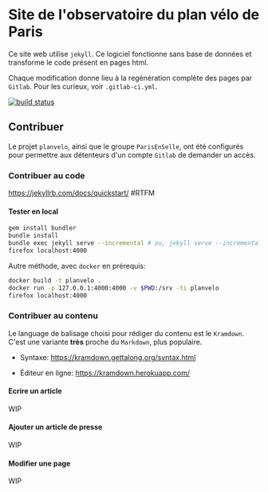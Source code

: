 # Site de l'observatoire du plan vélo de Paris

Ce site web utilise `jekyll`. Ce logiciel fonctionne sans base de données et transforme le code présent en pages html.

Chaque modification donne lieu à la regénération complète des pages par `Gitlab`. Pour les curieux, voir `.gitlab-ci.yml`.

[![build status](https://framagit.org/ParisEnSelle/planvelo/badges/master/build.svg)](https://framagit.org/ParisEnSelle/planvelo/commits/master)

## Contribuer

Le projet `planvelo`, ainsi que le groupe `ParisEnSelle`, ont été configurés pour permettre aux détenteurs d'un compte `Gitlab` de demander un accès.

### Contribuer au code

https://jekyllrb.com/docs/quickstart/ #RTFM

#### Tester en local

```bash
gem install bundler
bundle install
bundle exec jekyll serve --incremental # ou, jekyll serve --incremental
firefox localhost:4000
```

Autre méthode, avec `docker` en prérequis:
```bash
docker build -t planvelo .
docker run -p 127.0.0.1:4000:4000 -v $PWD:/srv -ti planvelo
firefox localhost:4000
```

### Contribuer au contenu

Le language de balisage choisi pour rédiger du contenu est le `Kramdown`. C'est une variante **très** proche du `Markdown`, plus populaire.

* Syntaxe: https://kramdown.gettalong.org/syntax.html

* Éditeur en ligne: https://kramdown.herokuapp.com/

#### Ecrire un article

WIP

#### Ajouter un article de presse

WIP

#### Modifier une page

WIP
